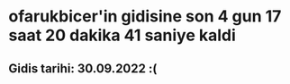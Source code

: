 # ofarukbicer'in gidisine son 4 gun 17 saat 20 dakika 41 saniye kaldi

## Gidis tarihi: 30.09.2022 :(